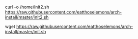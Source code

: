 curl -o /home/init2.sh https://raw.githubusercontent.com/eatthoselemons/arch-install/master/init2.sh

wget https://raw.githubusercontent.com/eatthoselemons/arch-install/master/init.sh
